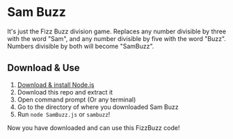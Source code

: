# Sam Buzz
It's just the Fizz Buzz division game. Replaces any number divisible by three with the word "Sam", and any number divisible by five with the word "Buzz".
Numbers divisible by both will become "SamBuzz".

## Download & Use
1. [Download & install Node.js](https://nodejs.org/en/download/)
2. Download this repo and extract it
3. Open command prompt (Or any terminal)
4. Go to the directory of where you downloaded Sam Buzz
5. Run `node SamBuzz.js` or `sambuzz`!

Now you have downloaded and can use this FizzBuzz code!
